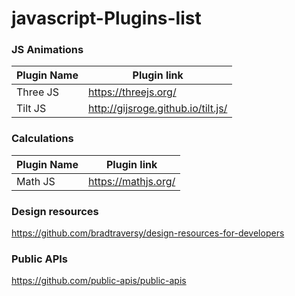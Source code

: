 # javascript-Plugins-list

### JS Animations

|          Plugin Name                        |                 Plugin link
| ------------------------------------------  |  -----------------------------------------------------------
| Three JS                                    |  https://threejs.org/
| Tilt JS                                     |  http://gijsroge.github.io/tilt.js/

### Calculations

|          Plugin Name                        |                 Plugin link
| ------------------------------------------  |  -----------------------------------------------------------
| Math JS                                     |  https://mathjs.org/

### Design resources

https://github.com/bradtraversy/design-resources-for-developers

### Public APIs

https://github.com/public-apis/public-apis
